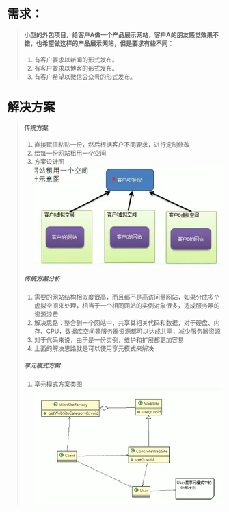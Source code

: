 # 需求：
>#### 小型的外包项目，给客户A做一个产品展示网站，客户A的朋友感觉效果不错，也希望做这样的产品展示网站，但是要求有些不同：
> 1. 有客户要求以新闻的形式发布。
> 2. 有客户要求以博客的形式发布。
> 3. 有客户希望以微信公众号的形式发布。
  
# 解决方案
>#### 传统方案
> 1. 直接赋值粘贴一份，然后根据客户不同要求，进行定制修改
> 2. 给每一份网站租用一个空间
> 3. 方案设计图 <br>
![img.png](img/img.png)
>##### 传统方案分析
> 1. 需要的网站结构相似度很高，而且都不是高访问量网站，如果分成多个虚拟空间来处理，相当于一个相同网站的实例对象很多，造成服务器的资源浪费
> 2. 解决思路：整合到一个网站中，共享其相关代码和数据，对于硬盘、内存、CPU，数据库空间等服务器资源都可以达成共享，减少服务器资源
> 3. 对于代码来说，由于是一份实例，维护和扩展都更加容易
> 4. 上面的解决思路就是可以使用享元模式来解决 
> ##### 享元模式方案
> 1. 享元模式方案类图
> ![img.png](img/享元模式方案解决网站需求类图.png)